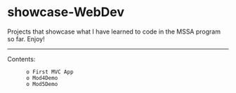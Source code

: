 # showcase-WebDev
Projects that showcase what I have learned to code in the MSSA program so far. Enjoy!

____________________

Contents:

          o First MVC App
          o Mod4Demo
          o Mod5Demo
